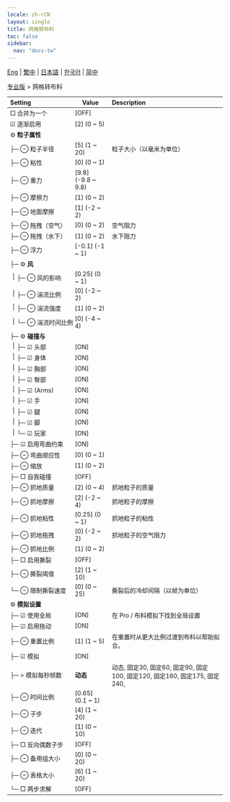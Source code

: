 ```yaml
---
locale: zh-rCN
layout: single
title: 网格转布料
toc: false
sidebar:
  nav: "docs-tw"
---
```

[Eng](/dancexr/menu/2025.4/actor/mesh_to_cloth) | [繁中](/tw/dancexr/menu/2025.4/actor/mesh_to_cloth) | [日本語](/jp/dancexr/menu/2025.4/actor/mesh_to_cloth) | [한국어](/kr/dancexr/menu/2025.4/actor/mesh_to_cloth) | [简中](/zh/dancexr/menu/2025.4/actor/mesh_to_cloth)

[专业版](../menu#专业版) > 网格转布料



| Setting | Value | Description |
| :--- | --- | :--- |
|<nobr> □ 合并为一个</nobr>| [OFF] | 
|<nobr> ☑ 逐渐启用</nobr>| [2] (0 ~ 5) | 
|<nobr> ⚙️ <b>粒子属性</b></nobr>| | 
|<nobr>├─ ⊖ 粒子半径</nobr>| [5] (1 ~ 20) | 粒子大小（以毫米为单位）
|<nobr>├─ ⊖ 粘性</nobr>| [0] (0 ~ 1) | 
|<nobr>├─ ⊖ 重力</nobr>| [9.8] (-9.8 ~ 9.8) | 
|<nobr>├─ ⊖ 摩擦力</nobr>| [1] (0 ~ 2) | 
|<nobr>├─ ⊖ 地面摩擦</nobr>| [1] (-2 ~ 2) | 
|<nobr>├─ ⊖ 拖拽（空气）</nobr>| [0] (0 ~ 2) | 空气阻力
|<nobr>├─ ⊖ 拖拽（水下）</nobr>| [1] (0 ~ 2) | 水下阻力
|<nobr>├─ ⊖ 浮力</nobr>| [-0.1] (-1 ~ 1) | 
|<nobr>├─ ⚙️ <b>风</b></nobr>| | 
|<nobr><img src="/images/icon/ic_line_v.png"/>├─ ⊖ 风的影响</nobr>| [0.25] (0 ~ 1) | 
|<nobr><img src="/images/icon/ic_line_v.png"/>├─ ⊖ 湍流比例</nobr>| [0] (-2 ~ 2) | 
|<nobr><img src="/images/icon/ic_line_v.png"/>├─ ⊖ 湍流强度</nobr>| [1] (0 ~ 2) | 
|<nobr><img src="/images/icon/ic_line_v.png"/>└─ ⊖ 湍流时间比例</nobr>| [0] (-4 ~ 4) | 
|<nobr>├─ ⚙️ <b>碰撞与</b></nobr>| | 
|<nobr><img src="/images/icon/ic_line_v.png"/>├─ ☑ 头部</nobr>| [ON] | 
|<nobr><img src="/images/icon/ic_line_v.png"/>├─ ☑ 身体</nobr>| [ON] | 
|<nobr><img src="/images/icon/ic_line_v.png"/>├─ ☑ 胸部</nobr>| [ON] | 
|<nobr><img src="/images/icon/ic_line_v.png"/>├─ ☑ 臀部</nobr>| [ON] | 
|<nobr><img src="/images/icon/ic_line_v.png"/>├─ ☑ (Arms)</nobr>| [ON] | 
|<nobr><img src="/images/icon/ic_line_v.png"/>├─ ☑ 手</nobr>| [ON] | 
|<nobr><img src="/images/icon/ic_line_v.png"/>├─ ☑ 腿</nobr>| [ON] | 
|<nobr><img src="/images/icon/ic_line_v.png"/>├─ ☑ 脚</nobr>| [ON] | 
|<nobr><img src="/images/icon/ic_line_v.png"/>└─ ☑ 玩家</nobr>| [ON] | 
|<nobr>├─ ☑ 启用弯曲约束</nobr>| [ON] | 
|<nobr>├─ ⊖ 弯曲顺应性</nobr>| [0] (0 ~ 1) | 
|<nobr>├─ ⊖ 缩放</nobr>| [1] (0 ~ 2) | 
|<nobr>├─ □ 自我碰撞</nobr>| [OFF] | 
|<nobr>├─ ⊖ 抓地质量</nobr>| [2] (0 ~ 4) | 抓地粒子的质量
|<nobr>├─ ⊖ 抓地摩擦</nobr>| [2] (-2 ~ 4) | 抓地粒子的摩擦
|<nobr>├─ ⊖ 抓地粘性</nobr>| [0.25] (0 ~ 1) | 抓地粒子的粘性
|<nobr>├─ ⊖ 抓地拖拽</nobr>| [0] (-2 ~ 2) | 抓地粒子的空气阻力
|<nobr>├─ ⊖ 抓地比例</nobr>| [1] (0 ~ 2) | 
|<nobr>├─ □ 启用撕裂</nobr>| [OFF] | 
|<nobr>├─ ⊖ 撕裂阈值</nobr>| [2] (1 ~ 10) | 
|<nobr>└─ ⊖ 限制撕裂速度</nobr>| [0] (0 ~ 25) | 撕裂后的冷却间隔（以帧为单位）
|<nobr> ⚙️ <b>模拟设置</b></nobr>| | 
|<nobr>├─ ☑ 使用全局</nobr>| [ON] | 在 Pro / 布料模拟下找到全局设置
|<nobr>├─ ☑ 启用拖动</nobr>| [ON] | 
|<nobr>├─ ⊖ 重置比例</nobr>| [1] (1 ~ 5) | 在重置时从更大比例过渡到布料以帮助拟合。
|<nobr>├─ ☑ 模拟</nobr>| [ON] | 
|<nobr>├─ > 模拟每秒帧数</nobr>| **动态** | 动态, 固定30, 固定60, 固定90, 固定100, 固定120, 固定160, 固定175, 固定240,  |
|<nobr>├─ ⊖ 时间比例</nobr>| [0.65] (0.1 ~ 1) | 
|<nobr>├─ ⊖ 子步</nobr>| [4] (1 ~ 20) | 
|<nobr>├─ ⊖ 迭代</nobr>| [1] (0 ~ 10) | 
|<nobr>├─ □ 反向偶数子步</nobr>| [OFF] | 
|<nobr>├─ ⊖ 备用组大小</nobr>| [0] (0 ~ 20) | 
|<nobr>├─ ⊖ 表格大小</nobr>| [6] (1 ~ 20) | 
|<nobr>└─ □ 两步求解</nobr>| [OFF] | 
